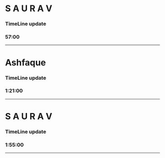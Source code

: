 # S A U R A V

### TimeLine update

### 57:00

---

# Ashfaque

### TimeLine update

### 1:21:00

---

# S A U R A V

### TimeLine update

### 1:55:00

---
